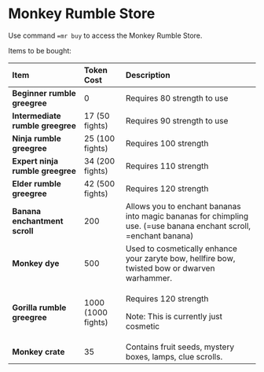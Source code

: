 # Monkey Rumble Store

Use command `=mr buy` to access the Monkey Rumble Store.

Items to be bought:

<table>
  <thead>
    <tr>
      <th style="text-align:left">Item</th>
      <th style="text-align:left">Token Cost</th>
      <th style="text-align:left">Description</th>
    </tr>
  </thead>
  <tbody>
    <tr>
      <td style="text-align:left"><b>Beginner rumble greegree</b>
      </td>
      <td style="text-align:left">0</td>
      <td style="text-align:left">Requires 80 strength to use</td>
    </tr>
    <tr>
      <td style="text-align:left"><b>Intermediate rumble greegree</b>
      </td>
      <td style="text-align:left">17 (50 fights)</td>
      <td style="text-align:left">Requires 90 strength to use</td>
    </tr>
    <tr>
      <td style="text-align:left"><b>Ninja rumble greegree</b>
      </td>
      <td style="text-align:left">25 (100 fights)</td>
      <td style="text-align:left">Requires 100 strength</td>
    </tr>
    <tr>
      <td style="text-align:left"><b>Expert ninja rumble greegree</b>
      </td>
      <td style="text-align:left">34 (200 fights)</td>
      <td style="text-align:left">Requires 110 strength</td>
    </tr>
    <tr>
      <td style="text-align:left"><b>Elder rumble greegree</b>
      </td>
      <td style="text-align:left">42 (500 fights)</td>
      <td style="text-align:left">Requires 120 strength</td>
    </tr>
    <tr>
      <td style="text-align:left"><b>Banana enchantment scroll</b>
      </td>
      <td style="text-align:left">200</td>
      <td style="text-align:left">Allows you to enchant bananas into magic bananas for chimpling use. (=use
        banana enchant scroll, =enchant banana)</td>
    </tr>
    <tr>
      <td style="text-align:left"><b>Monkey dye</b>
      </td>
      <td style="text-align:left">500</td>
      <td style="text-align:left">Used to cosmetically enhance your zaryte bow, hellfire bow, twisted bow
        or dwarven warhammer.</td>
    </tr>
    <tr>
      <td style="text-align:left"><b>Gorilla rumble greegree</b>
      </td>
      <td style="text-align:left">1000 (1000 fights)</td>
      <td style="text-align:left">
        <p>Requires 120 strength</p>
        <p>Note: This is currently just cosmetic</p>
      </td>
    </tr>
    <tr>
      <td style="text-align:left"><b>Monkey crate</b>
      </td>
      <td style="text-align:left">35</td>
      <td style="text-align:left">Contains fruit seeds, mystery boxes, lamps, clue scrolls.</td>
    </tr>
  </tbody>
</table>







